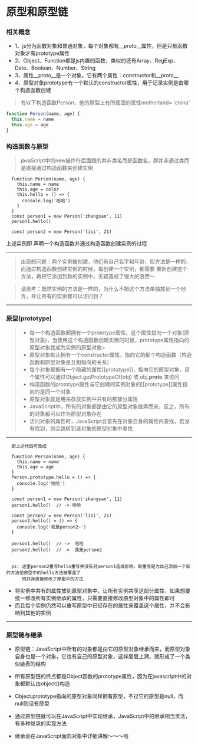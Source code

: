 # 原型和原型链
### 相关概念
* 1、js分为函数对象和普通对象，每个对象都有__proto__属性，但是只有函数对象才有prototype属性
* 2、Object、Function都是js内置的函数，类似的还有Array、RegExp、Date、Boolean、Number、String
* 3、属性__proto__是一个对象，它有两个属性：constructor和__proto__
* 4、原型对象prototype有一个默认的constructor属性，用于记录实例是由哪个构造函数创建

>有以下构造函数Person，他的原型上有所属国的属性motherland= 'china'
```js
function Person(name, age) {
  this.name = name
  this.age = age
}
```

### 构造函数与原型
>javaScript中的new操作符后面跟的并非类名而是函数名，即并非通过类而是直接通过构造函数来创建实例
```$xslt
  function Person(name, age) {
    this.name = name
    this.age = color
    this.hello = () => {    
      console.log('哈哈')
    }
  }
  const person1 = new Person('zhangsan', 11)
  person1.hello()
  
  const person2 = new Person('lisi', 21)
```
上述实例即 声明一个构造函数并通过构造函数创建实例的过程

------------------------------------------------------------------
>出现的问题：两个实例被创建，他们有自己名字和年龄，但方法是一样的，而通过构造函数创建实例的时候，每创建一个实例，都需要
重新创建这个方法，再把它添加到新的实例中，无疑造成了很大的浪费～

>请思考：既然实例的方法是一样的，为什么不把这个方法单独放到一个地方，并让所有的实例都可以访问到？
------------------------------------------------------------------
### 原型(prototype)
>* 每一个构造函数都拥有一个prototype属性，这个属性指向一个对象(原型对象)，当使用这个构造函数创建实例的时候，prototype属性指向的原型对象就成为实例的原型对象>
>* 原型对象默认拥有一个constructor属性，指向它的那个构造函数（构造函数和原型对象是互相指向的关系）
>* 每个对象都拥有一个隐藏的属性[[prototype]]，指向它的原型对象，这个属性可以通过Object.getPrototypeOf(obj) 或 obj.__proto__ 来访问
>* 构造函数的prototype属性与它创建的实例对象的[[prototype]]属性指向的是同一个对象
>* 原型对象就是用来存放实例中共有的那部分属性
>* JavaScript中，所有的对象都是由它的原型对象继承而来，反之，所有的对象都可以作为原型对象存在
>* 访问对象的属性时，JavaScript会首先在对象自身的属性内查找，若没有找到，则会跳转到该对象的原型对象中查找
------------------------------------------------------------------
```$xslt
  即上述代码可改成
  
  function Person(name, age) {
    this.name = name
    this.age = age
  }
  Person.prototype.hello = () => {
    console.log('哈哈')
  }
  
  const person1 = new Person('zhangsan', 11)
  person1.hello()  // -> 哈哈
  
  const person2 = new Person('lisi', 21)
  person2.hello() = () => {
    console.log('我是person2~')
  }  
  
  person1.hello()  // ->  哈哈
  person2.hello()  // ->  我是person2
  
  
  ps: 这里person2重写hello重写并没有对person1造成影响，即重写是为自己添加一个新的方法使原型中的hello方法被覆盖了
      而并非直接修改了原型中的方法
```
* 将实例中共有的属性放到原型对象中，让所有实例共享这部分属性，如果想要统一修改所有实例继承的属性，只需要直接修改原型对象中的属性即可
* 而且每个实例仍然可以重写原型中已经存在的属性来覆盖这个属性，并不会影响到其他的实例
------------------------------------------------------------------
### 原型链与继承
* 原型链：JavaScript中所有的对象都是由它的原型对象继承而来，而原型对象自身也是一个对象，它也有自己的原型对象，这样层层上溯，就形成了一个类似链表的结构

* 所有原型链的终点都是Object函数的prototype属性，因为在javascript中的对象都默认由object()构造

* Object.prototype指向的原型对象同样拥有原型，不过它的原型是null，而null则没有原型

* 通过原型链就可以在JavaScript中实现继承，JavaScript中的继承相当灵活，有多种继承的实现方法

* 继承会在JavaScript面向对象中详细讲解～～～哈
